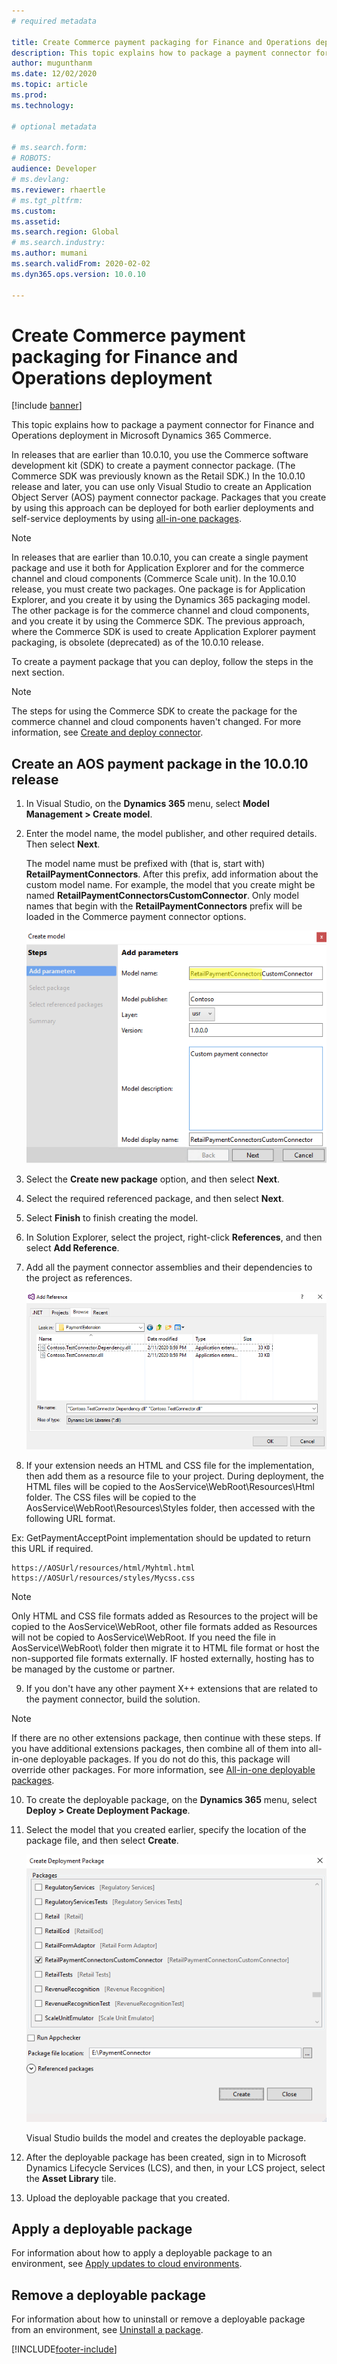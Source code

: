 ```yaml
---
# required metadata

title: Create Commerce payment packaging for Finance and Operations deployment
description: This topic explains how to package a payment connector for Finance and Operations deployment in Microsoft Dynamics 365 Commerce.
author: mugunthanm
ms.date: 12/02/2020
ms.topic: article
ms.prod: 
ms.technology: 

# optional metadata

# ms.search.form: 
# ROBOTS: 
audience: Developer
# ms.devlang: 
ms.reviewer: rhaertle
# ms.tgt_pltfrm: 
ms.custom:
ms.assetid:
ms.search.region: Global
# ms.search.industry: 
ms.author: mumani
ms.search.validFrom: 2020-02-02
ms.dyn365.ops.version: 10.0.10

---
```


# Create Commerce payment packaging for Finance and Operations deployment

[!include [banner](../../includes/banner.md)]

This topic explains how to package a payment connector for Finance and Operations deployment in Microsoft Dynamics 365 Commerce.

In releases that are earlier than 10.0.10, you use the Commerce software development kit (SDK) to create a payment connector package. (The Commerce SDK was previously known as the Retail SDK.) In the 10.0.10 release and later, you can use only Visual Studio to create an Application Object Server (AOS) payment connector package. Packages that you create by using this approach can be deployed for both earlier deployments and self-service deployments by using [all-in-one packages](../../fin-ops-core/dev-itpro/dev-tools/aio-deployable-packages.md).

> [!NOTE]
> In releases that are earlier than 10.0.10, you can create a single payment package and use it both for Application Explorer and for the commerce channel and cloud components (Commerce Scale unit). In the 10.0.10 release, you must create two packages. One package is for Application Explorer, and you create it by using the Dynamics 365 packaging model. The other package is for the commerce channel and cloud components, and you create it by using the Commerce SDK. The previous approach, where the Commerce SDK is used to create Application Explorer payment packaging, is obsolete (deprecated) as of the 10.0.10 release.

To create a payment package that you can deploy, follow the steps in the next section.

> [!NOTE]
> The steps for using the Commerce SDK to create the package for the commerce channel and cloud components haven't changed. For more information, see [Create and deploy connector](deploy-payment-connector.md).

## Create an AOS payment package in the 10.0.10 release

1. In Visual Studio, on the **Dynamics 365** menu, select **Model Management \> Create model**.
2. Enter the model name, the model publisher, and other required details. Then select **Next**.

    The model name must be prefixed with (that is, start with) **RetailPaymentConnectors**. After this prefix, add information about the custom model name. For example, the model that you create might be named **RetailPaymentConnectorsCustomConnector**. Only model names that begin with the **RetailPaymentConnectors** prefix will be loaded in the Commerce payment connector options.

    ![Add parameters page in the Create model wizard](./media/CreateModel.png)

3. Select the **Create new package** option, and then select **Next**.
4. Select the required referenced package, and then select **Next**.
5. Select **Finish** to finish creating the model.
6. In Solution Explorer, select the project, right-click **References**, and then select **Add Reference**.
7. Add all the payment connector assemblies and their dependencies to the project as references.

    ![Add Reference dialog box](./media/Reference.png)

8. If your extension needs an HTML and CSS file for the implementation, then add them as a resource file to your project. During deployment, the HTML files will be copied to the AosService\WebRoot\Resources\Html folder. The CSS files will be copied to the AosService\WebRoot\Resources\Styles folder, then accessed with the following URL format.

Ex: GetPaymentAcceptPoint implementation should be updated to return this URL if required.

```
https://AOSUrl/resources/html/Myhtml.html
https://AOSUrl/resources/styles/Mycss.css
```
> [!NOTE]
> Only HTML and CSS file formats added as Resources to the project will be copied to the AosService\WebRoot\, other file formats added as Resources will not be copied to AosService\WebRoot\. If you need the file in AosService\WebRoot\ folder then migrate it to HTML file format or host the non-supported file formats externally. IF hosted externally, hosting has to be managed by the custome or partner.

9. If you don't have any other payment X++ extensions that are related to the payment connector, build the solution.

> [!NOTE]
> If there are no other extensions package, then continue with these steps. If you have additional extensions packages, then combine all of them into  all-in-one deployable packages. If you do not do this, this package will override other packages. For more information, see [All-in-one deployable packages](../../fin-ops-core/dev-itpro/dev-tools/aio-deployable-packages.md).

10. To create the deployable package, on the **Dynamics 365** menu, select **Deploy \> Create Deployment Package**.
11. Select the model that you created earlier, specify the location of the package file, and then select **Create**.


    ![Create Deployment Package dialog box](./media/Create.png)

    Visual Studio builds the model and creates the deployable package.

12. After the deployable package has been created, sign in to Microsoft Dynamics Lifecycle Services (LCS), and then, in your LCS project, select the **Asset Library** tile.
13. Upload the deployable package that you created.

## Apply a deployable package

For information about how to apply a deployable package to an environment, see [Apply updates to cloud environments](../../fin-ops-core/dev-itpro/deployment/apply-deployable-package-system.md).

## Remove a deployable package

For information about how to uninstall or remove a deployable package from an environment, see [Uninstall a package](../../fin-ops-core/dev-itpro/deployment/uninstall-deployable-package.md).


[!INCLUDE[footer-include](../../includes/footer-banner.md)]

